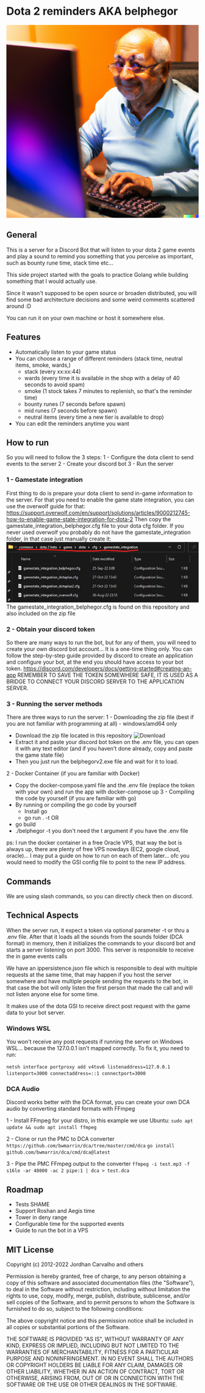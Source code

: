 # Dota 2 reminders AKA belphegor

![Elder](dev_assets/elder.png?raw=true "Elder")


## General
This is a server for a Discord Bot that will listen to your dota 2 game events and play a sound to remind you something that you perceive as important, such as bounty rune time, stack time etc...

This side project started with the goals to practice Golang while building something that I would actually use.

Since it wasn't supposed to be open source or broaden distributed, you will find some bad architecture decisions and some weird comments scattered around :D

You can run it on your own machine or host it somewhere else.

## Features

- Automatically listen to your game status
- You can choose a range of different reminders (stack time, neutral items, smoke, wards,)
  - stack (every xx:xx:44)
  - wards (every time it is available in the shop with a delay of 40 seconds to avoid spam)
  - smoke (1 stock takes 7 minutes to replenish, so that's the reminder time)
  - bounty runes (7 seconds before spawn)
  - mid runes (7 seconds before spawn)
  - neutral items (every time a new tier is available to drop)
- You can edit the reminders anytime you want

## How to run
So you will need to follow the 3 steps:
1 - Configure the dota client to send events to the server
2 - Create your discord bot
3 - Run the server
### 1 - Gamestate integration
First thing to do is prepare your dota client to send in-game information to the server.
For that you need to enable the game state integration, you can use the overwolf guide for that:
https://support.overwolf.com/en/support/solutions/articles/9000212745-how-to-enable-game-state-integration-for-dota-2
Then copy the gamestate_integration_belphegor.cfg file to your dota cfg folder.
If you never used overwolf you probably do not have the gamestate_integration folder, in that case just manually create it:
![DotaFolder](dev_assets/gamestatePath.png?raw=true "Gamestate path")
The gamestate_integration_belphegor.cfg is found on this repository and also included on the zip file

### 2 - Obtain your discord token
So there are many ways to run the bot, but for any of them, you will need to create your own discord bot account... It is a one-time thing only.
You can follow the step-by-step guide provided by discord to create an application and configure your bot, at the end you should have access to your bot token.
https://discord.com/developers/docs/getting-started#creating-an-app
REMEMBER TO SAVE THE TOKEN SOMEWHERE SAFE, IT IS USED AS A BRIDGE TO CONNECT YOUR DISCORD SERVER TO THE APPLICATION SERVER.

### 3 - Running the server methods
There are three ways to run the server:
1 - Downloading the zip file (best if you are not familiar with programming at all) - windows/amd64 only
* Download the zip file located in this repository
![Download](dev_assets/downloadZop.png?raw=true "Download Zip")
* Extract it and paste your discord bot token on the .env file, you can open it with any text editor (and if you haven't done already, copy and paste the game state file)
* Then you just run the belphegorv2.exe file and wait for it to load.

2 - Docker Container (if you are familiar with Docker)
* Copy the docker-compose.yaml file and the .env file (replace the token with your own) and run the app with docker-compose up
3 - Compiling the code by yourself (if you are familiar with go)
* By running or compiling the go code by yourself
    * Install go
    * go run . -t <BOT-TOKEN>
OR
* go build
* ./belphegor -t <BOT-TOKEN>
you don't need the t argument if you have the .env file


ps: I run the docker container in a free Oracle VPS, that way the bot is always up, there are plenty of free VPS nowdays (EC2, google cloud, oracle)... I may put a guide on how to run on each of them later... ofc you would need to modify the GSI config file to point to the new IP address.

## Commands
We are using slash commands, so you can directly check then on discord.

## Technical Aspects
When the server run, it expect a token via optional parameter -t or thru a .env file.
After that it loads all the sounds from the sounds folder (DCA format) in memory, then it initializes the commands to your discord bot and starts a server listening on port 3000. This server is responsible to receive
the in game events calls

We have an ippersistence.json file which is responsible to deal with multiple requests at the same time, that may happen
if you host the server somewhere and have multiple people sending the requests to the bot, in that case the bot will
only listen the first person that made the call and will not listen anyone else for some time.

It makes use of the dota GSI to receive direct post request with the game data to your bot server.

### Windows WSL
You won't receive any post requests if running the server on Windows WSL... because the 127.0.0.1 isn't mapped correctly.
To fix it, you need to run:

`netsh interface portproxy add v4tov6 listenaddress=127.0.0.1 listenport=3000 connectaddress=::1 connectport=3000`

### DCA Audio
Discord works better with the DCA format, you can create your own DCA audio by converting standard formats with FFmpeg

1 - Install FFmpeg for your distro, in this example we use Ubuntu: 
`sudo apt update && sudo apt install ffmpeg`

2 - Clone or run the PMC to DCA converter
`https://github.com/bwmarrin/dca/tree/master/cmd/dca`
`go install github.com/bwmarrin/dca/cmd/dca@latest`

3 - Pipe the PMC FFmpeg output to the converter
`ffmpeg -i test.mp3 -f s16le -ar 48000 -ac 2 pipe:1 | dca > test.dca`

## Roadmap
- Tests SHAME
- Support Roshan and Aegis time
- Tower in deny range
- Configurable time for the supported events
- Guide to run the bot in a VPS

## MIT License

Copyright (c) 2012-2022 Jordhan Carvalho and others

Permission is hereby granted, free of charge, to any person obtaining a copy
of this software and associated documentation files (the "Software"), to deal
in the Software without restriction, including without limitation the rights
to use, copy, modify, merge, publish, distribute, sublicense, and/or sell
copies of the Software, and to permit persons to whom the Software is
furnished to do so, subject to the following conditions:

The above copyright notice and this permission notice shall be included in all
copies or substantial portions of the Software.

THE SOFTWARE IS PROVIDED "AS IS", WITHOUT WARRANTY OF ANY KIND, EXPRESS OR
IMPLIED, INCLUDING BUT NOT LIMITED TO THE WARRANTIES OF MERCHANTABILITY,
FITNESS FOR A PARTICULAR PURPOSE AND NONINFRINGEMENT. IN NO EVENT SHALL THE
AUTHORS OR COPYRIGHT HOLDERS BE LIABLE FOR ANY CLAIM, DAMAGES OR OTHER
LIABILITY, WHETHER IN AN ACTION OF CONTRACT, TORT OR OTHERWISE, ARISING FROM,
OUT OF OR IN CONNECTION WITH THE SOFTWARE OR THE USE OR OTHER DEALINGS IN THE
SOFTWARE.
